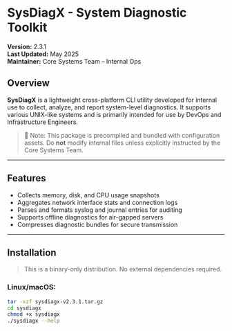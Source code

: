# SysDiagX - System Diagnostic Toolkit

**Version:** 2.3.1  
**Last Updated:** May 2025  
**Maintainer:** Core Systems Team – Internal Ops

## Overview

**SysDiagX** is a lightweight cross-platform CLI utility developed for internal use to collect, analyze, and report system-level diagnostics. It supports various UNIX-like systems and is primarily intended for use by DevOps and Infrastructure Engineers.

> 📌 Note: This package is precompiled and bundled with configuration assets. Do **not** modify internal files unless explicitly instructed by the Core Systems Team.

---

## Features

- Collects memory, disk, and CPU usage snapshots
- Aggregates network interface stats and connection logs
- Parses and formats syslog and journal entries for auditing
- Supports offline diagnostics for air-gapped servers
- Compresses diagnostic bundles for secure transmission

---

## Installation

> This is a binary-only distribution. No external dependencies required.

### Linux/macOS:

```bash
tar -xzf sysdiagx-v2.3.1.tar.gz
cd sysdiagx
chmod +x sysdiagx
./sysdiagx --help

